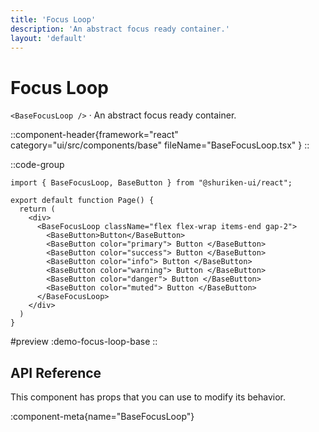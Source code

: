 ```yaml
---
title: 'Focus Loop'
description: 'An abstract focus ready container.'
layout: 'default'
---
```


# Focus Loop

`<BaseFocusLoop />` · An abstract focus ready container.

::component-header{framework="react" category="ui/src/components/base" fileName="BaseFocusLoop.tsx" }
::

::code-group

```tsx [DemoFocusLoopBase.tsx]
import { BaseFocusLoop, BaseButton } from "@shuriken-ui/react";

export default function Page() {
  return (
    <div>
      <BaseFocusLoop className="flex flex-wrap items-end gap-2">
        <BaseButton>Button</BaseButton>
        <BaseButton color="primary"> Button </BaseButton>
        <BaseButton color="success"> Button </BaseButton>
        <BaseButton color="info"> Button </BaseButton>
        <BaseButton color="warning"> Button </BaseButton>
        <BaseButton color="danger"> Button </BaseButton>
        <BaseButton color="muted"> Button </BaseButton>
      </BaseFocusLoop>
    </div>
  )
}
```

#preview
:demo-focus-loop-base
::

## API Reference

This component has props that you can use to modify its behavior.

:component-meta{name="BaseFocusLoop"}